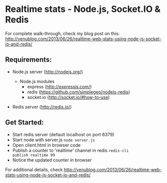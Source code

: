 Realtime stats - Node.js, Socket.IO & Redis
===========================================

For complete walk-through, check my blog post on this: http://venublog.com/2013/06/26/realtime-web-stats-using-node-js-socket-io-and-redis/

Requirements:
-------------
- Node.js server (http://nodejs.org/)
    - Node.js modules
        - express (http://expressjs.com/)
        - redis (https://github.com/simplegeo/nodejs-redis)
        - socket.io (http://socket.io/#how-to-use)

- Redis server (http://redis.io/)

Get Started:
------------

- Start redis server (default localhost on port 6379)
- Start node with server.js
    <code>node server.js</code>
- Open client.html in browser code
- Publish a counter to 'realtime' channel in redis
    <code>redis-cli publish realtime 99</code>
- Notice the updated counter in browser

For additional details, check http://venublog.com/2013/06/26/realtime-web-stats-using-node-js-socket-io-and-redis/








